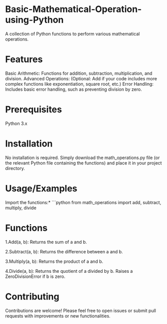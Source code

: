 # Basic-Mathematical-Operation-using-Python
A collection of Python functions to perform various mathematical operations.

# Features
Basic Arithmetic: Functions for addition, subtraction, multiplication, and division.
Advanced Operations: (Optional: Add if your code includes more complex functions like exponentiation, square root, etc.)
Error Handling: Includes basic error handling, such as preventing division by zero.

# Prerequisites
Python 3.x

# Installation
No installation is required. Simply download the math_operations.py file (or the relevant Python file containing the functions) and place it in your project directory.

# Usage/Examples
Import the functions:* ```python from math_operations import add, subtract, multiply, divide

# Functions
1.Add(a, b): Returns the sum of a and b.

2.Subtract(a, b): Returns the difference between a and b.

3.Multiply(a, b): Returns the product of a and b.

4.Divide(a, b): Returns the quotient of a divided by b. Raises a ZeroDivisionError if b is zero.

# Contributing
Contributions are welcome! Please feel free to open issues or submit pull requests with improvements or new functionalities.
